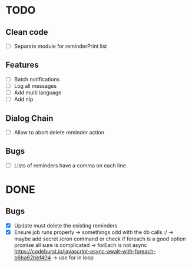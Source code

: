 # TODO

## Clean code

- [ ] Separate module for reminderPrint list

## Features

- [ ] Batch notifications
- [ ] Log all messages
- [ ] Add multi language
- [ ] Add nlp

## Dialog Chain

- [ ] Allow to abort delete reminder action

## Bugs

- [ ] Lists of reminders have a comma on each line

# DONE

## Bugs

- [x] Update must delete the existing reminders
- [x] Ensure job runs properly -> somethings odd with the db calls :/ -> maybe add secret /cron command or check if foreach is a good option promise all sure is complicated -> forEach is not async https://codeburst.io/javascript-async-await-with-foreach-b6ba62bbf404 -> use for in loop